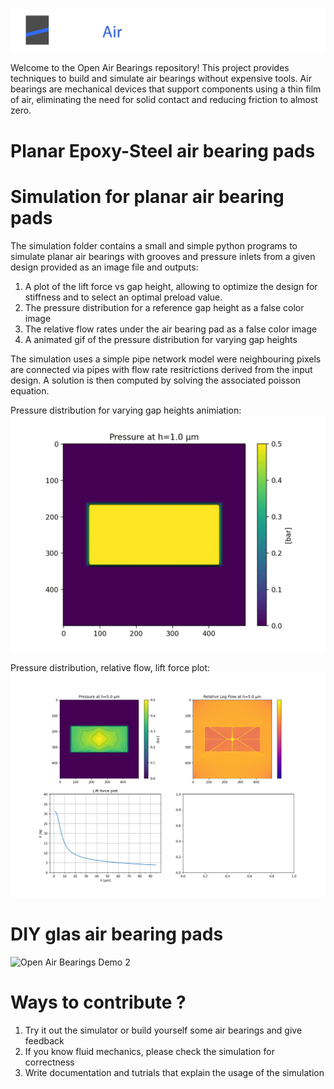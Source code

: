 ![Logo](images/open_air_bearings_logo_dark.png)

Welcome to the Open Air Bearings repository! This project provides techniques to build and simulate air bearings without expensive tools. Air bearings are mechanical devices that support components using a thin film of air, eliminating the need for solid contact and reducing friction to almost zero.

# Planar Epoxy-Steel air bearing pads


# Simulation for planar air bearing pads

The simulation folder contains a small and simple python programs to simulate planar air bearings with grooves and pressure inlets from a given design provided as an image file and outputs:
1. A plot of the lift force vs gap height, allowing to optimize the design for stiffness and to select an optimal preload value.
2. The pressure distribution for a reference gap height as a false color image
3. The relative flow rates under the air bearing pad as a false color image
4. A animated gif of the pressure distribution for varying gap heights

The simulation uses a simple pipe network model were neighbouring pixels are connected via pipes with flow rate resitrictions derived from the input design. A solution is then computed by solving the associated poisson equation.

Pressure distribution for varying gap heights animiation:
![Simulation output 2](simulation/examples/pressure_design1h_38x18_60u.gif)

Pressure distribution, relative flow, lift force plot:
![Simulation output 1](simulation/examples/summary_design1h_38x18_60u.png)


# DIY glas air bearing pads

![Open Air Bearings Demo 2](images/the_air_bearing_stage_demo.gif)

# Ways to contribute ?

1. Try it out the simulator or build yourself some air bearings and give feedback
2. If you know fluid mechanics, please check the simulation for correctness
3. Write documentation and tutrials that explain the usage of the simulation


